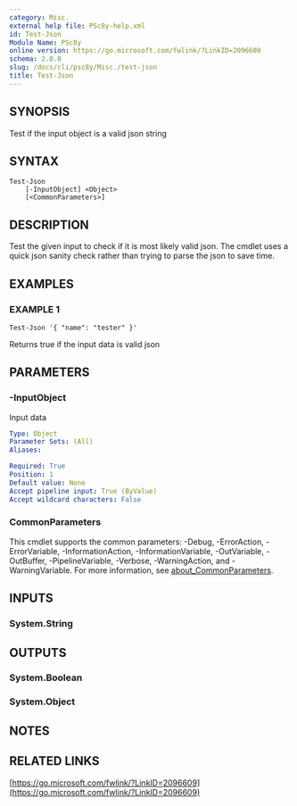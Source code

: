 ```yaml
---
category: Misc.
external help file: PSc8y-help.xml
id: Test-Json
Module Name: PSc8y
online version: https://go.microsoft.com/fwlink/?LinkID=2096609
schema: 2.0.0
slug: /docs/cli/psc8y/Misc./test-json
title: Test-Json
---
```




## SYNOPSIS
Test if the input object is a valid json string

## SYNTAX

```
Test-Json
	[-InputObject] <Object>
	[<CommonParameters>]
```

## DESCRIPTION
Test the given input to check if it is most likely valid json.
The cmdlet uses
a quick json sanity check rather than trying to parse the json to save time.

## EXAMPLES

### EXAMPLE 1
```
Test-Json '{ "name": "tester" }'
```

Returns true if the input data is valid json

## PARAMETERS

### -InputObject
Input data

```yaml
Type: Object
Parameter Sets: (All)
Aliases:

Required: True
Position: 1
Default value: None
Accept pipeline input: True (ByValue)
Accept wildcard characters: False
```

### CommonParameters
This cmdlet supports the common parameters: -Debug, -ErrorAction, -ErrorVariable, -InformationAction, -InformationVariable, -OutVariable, -OutBuffer, -PipelineVariable, -Verbose, -WarningAction, and -WarningVariable. For more information, see [about_CommonParameters](http://go.microsoft.com/fwlink/?LinkID=113216).

## INPUTS

### System.String
## OUTPUTS

### System.Boolean
### System.Object
## NOTES

## RELATED LINKS

[https://go.microsoft.com/fwlink/?LinkID=2096609](https://go.microsoft.com/fwlink/?LinkID=2096609)

